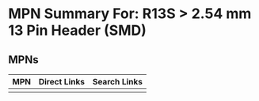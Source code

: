



# MPN Summary For: R13S > 2.54 mm 13 Pin Header (SMD)

## MPNs
  

|MPN|Direct Links|Search Links|
| :--- | :--- | :--- |
||||
